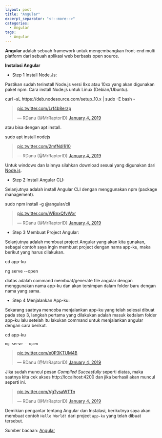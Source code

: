 ```yaml
---
layout: post
title: "Angular"
excerpt_separator: "<!--more-->"
categories:
  - Angular
tags:
  - Angular
---
```


**Angular** adalah sebuah framework untuk mengembangkan front-end multi platform dari sebuah aplikasi web berbasis open source.<!--more-->

**Instalasi Angular**

* Step 1 Install Node.Js:

Pastikan sudah terinstall Node.js versi 8xx atau 10xx yang akan digunakan paket npm.
Cara install Node.js untuk Linux (Debian/Ubuntu).

<p class="message">
	curl -sL https://deb.nodesource.com/setup_10.x | sudo -E bash -
</p>

<blockquote class="twitter-tweet" data-conversation="none" data-lang="en"><p lang="und" dir="ltr"><a href="https://t.co/Lrf4b8erzp">pic.twitter.com/Lrf4b8erzp</a></p>&mdash; RDanu (@MrRaptorID) <a href="https://twitter.com/MrRaptorID/status/1081335908727545857?ref_src=twsrc%5Etfw">January 4, 2019</a></blockquote>
<script async src="https://platform.twitter.com/widgets.js" charset="utf-8"></script>

atau bisa dengan apt install.

<p class="message">
	sudo apt install nodejs
</p>

<blockquote class="twitter-tweet" data-conversation="none" data-lang="en"><p lang="und" dir="ltr"><a href="https://t.co/2mfNdi1i10">pic.twitter.com/2mfNdi1i10</a></p>&mdash; RDanu (@MrRaptorID) <a href="https://twitter.com/MrRaptorID/status/1081335920794587136?ref_src=twsrc%5Etfw">January 4, 2019</a></blockquote>
<script async src="https://platform.twitter.com/widgets.js" charset="utf-8"></script>

Untuk windows dan lainnya silahkan download sesuai yang digunakan dari <a href="https://nodejs.org/en/">Node.js</a>.

* Step 2 Install Angular CLI:

Selanjutnya adalah install Angular CLI dengan menggunakan npm (package management).
<p class="message">
	sudo npm install -g @angular/cli
</p>

<blockquote class="twitter-tweet" data-conversation="none" data-lang="en"><p lang="und" dir="ltr"><a href="https://t.co/WBnxQfvWxr">pic.twitter.com/WBnxQfvWxr</a></p>&mdash; RDanu (@MrRaptorID) <a href="https://twitter.com/MrRaptorID/status/1081335928201723904?ref_src=twsrc%5Etfw">January 4, 2019</a></blockquote>
<script async src="https://platform.twitter.com/widgets.js" charset="utf-8"></script>

* Step 3 Membuat Project Angular:

Selanjutnya adalah membuat project Angular yang akan kita gunakan, sebagai contoh saya ingin membuat project dengan nama app-ku, maka berikut yang harus dilakukan.
<p class="message">
	cd app-ku
</p>
<p class="message">
	ng serve --open
</p>
diatas adalah command membuat/generate file angular dengan menggunakan nama app-ku dan akan tersimpan dalam folder baru dengan nama yang sama.

* Step 4 Menjalankan App-ku:

Sekarang saatnya mencoba menjalankan app-ku yang telah selesai dibuat pada step 3, langkah pertama yang dilakukan adalah masuk kedalam folder app-ku lalu setelah itu lakukan command untuk menjalankan angular dengan cara berikut.

<p class="message">
	cd app-ku

	ng serve --open
</p>

<blockquote class="twitter-tweet" data-conversation="none" data-lang="en"><p lang="und" dir="ltr"><a href="https://t.co/e0P3KTUM4B">pic.twitter.com/e0P3KTUM4B</a></p>&mdash; RDanu (@MrRaptorID) <a href="https://twitter.com/MrRaptorID/status/1081335938838495232?ref_src=twsrc%5Etfw">January 4, 2019</a></blockquote>
<script async src="https://platform.twitter.com/widgets.js" charset="utf-8"></script>


Jika sudah muncul pesan <em>Compiled Succesfully</em> seperti diatas, maka saatnya kita cek akses http://localhost:4200 dan jika berhasil akan muncul seperti ini.

<blockquote class="twitter-tweet" data-conversation="none" data-lang="en"><p lang="und" dir="ltr"><a href="https://t.co/VgTysaWTTn">pic.twitter.com/VgTysaWTTn</a></p>&mdash; RDanu (@MrRaptorID) <a href="https://twitter.com/MrRaptorID/status/1081336631070605312?ref_src=twsrc%5Etfw">January 4, 2019</a></blockquote>
<script async src="https://platform.twitter.com/widgets.js" charset="utf-8"></script>

Demikian pengantar tentang Angular dan Instalasi, berikutnya saya akan membuat contoh `Hello World!` dari project `app-ku` yang telah dibuat tersebut.

Sumber bacaan: <a href="https://angular.io">Angular</a>
